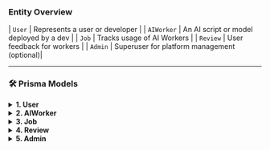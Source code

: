 ### Entity Overview


| `User`     | Represents a user or developer              |
| `AIWorker` | An AI script or model deployed by a dev     |
| `Job`      | Tracks usage of AI Workers                  |
| `Review`   | User feedback for workers                   |
| `Admin`    | Superuser for platform management (optional)|

---

### 🛠️ Prisma Models

<details>
<summary><strong>1. User</strong></summary>

```prisma
model User {
  id            String   @id @default(uuid())
  name          String
  email         String   @unique
  passwordHash  String
  role          Role     @default(USER)
  createdAt     DateTime @default(now())
  updatedAt     DateTime @updatedAt

  workers       AIWorker[]
  jobs          Job[]
  reviews       Review[]
}

enum Role {
  USER
  DEVELOPER
  ADMIN
}
```

</details>

<details>
<summary><strong>2. AIWorker</strong></summary>

```prisma
model AIWorker {
  id            String   @id @default(uuid())
  name          String
  description   String
  tags          String[]
  inputSchema   Json
  outputSchema  Json
  pricePerRun   Float    @default(0.0)
  isPublic      Boolean  @default(true)
  filePath      String

  createdAt     DateTime @default(now())
  updatedAt     DateTime @updatedAt

  developer     User     @relation(fields: [developerId], references: [id])
  developerId   String

  jobs          Job[]
  reviews       Review[]
}
```

</details>

<details>
<summary><strong>3. Job</strong></summary>

```prisma
model Job {
  id          String    @id @default(uuid())
  input       Json
  output      Json?
  status      JobStatus @default(PENDING)
  startedAt   DateTime?
  finishedAt  DateTime?

  user        User     @relation(fields: [userId], references: [id])
  userId      String

  aiWorker    AIWorker @relation(fields: [aiWorkerId], references: [id])
  aiWorkerId  String
}

enum JobStatus {
  PENDING
  RUNNING
  SUCCESS
  FAILED
}
```

</details>

<details>
<summary><strong>4. Review</strong></summary>

```prisma
model Review {
  id         String   @id @default(uuid())
  rating     Int      // 1 to 5
  comment    String?
  createdAt  DateTime @default(now())

  user       User     @relation(fields: [userId], references: [id])
  userId     String

  aiWorker   AIWorker @relation(fields: [aiWorkerId], references: [id])
  aiWorkerId String
}
```

</details>

<details>
<summary><strong>5. Admin</strong></summary>

```prisma
model Admin {
  id        String   @id @default(uuid())
  email     String   @unique
  password  String
  role      String   @default("ADMIN")
  createdAt DateTime @default(now())
}
```

</details>